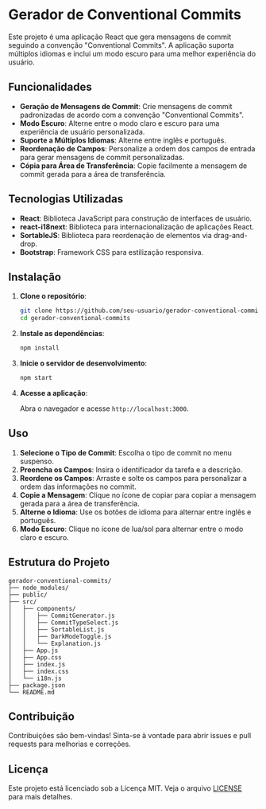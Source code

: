 # Gerador de Conventional Commits

Este projeto é uma aplicação React que gera mensagens de commit seguindo a convenção "Conventional Commits". A aplicação suporta múltiplos idiomas e inclui um modo escuro para uma melhor experiência do usuário.

## Funcionalidades

- **Geração de Mensagens de Commit**: Crie mensagens de commit padronizadas de acordo com a convenção "Conventional Commits".
- **Modo Escuro**: Alterne entre o modo claro e escuro para uma experiência de usuário personalizada.
- **Suporte a Múltiplos Idiomas**: Alterne entre inglês e português.
- **Reordenação de Campos**: Personalize a ordem dos campos de entrada para gerar mensagens de commit personalizadas.
- **Cópia para Área de Transferência**: Copie facilmente a mensagem de commit gerada para a área de transferência.

## Tecnologias Utilizadas

- **React**: Biblioteca JavaScript para construção de interfaces de usuário.
- **react-i18next**: Biblioteca para internacionalização de aplicações React.
- **SortableJS**: Biblioteca para reordenação de elementos via drag-and-drop.
- **Bootstrap**: Framework CSS para estilização responsiva.

## Instalação

1. **Clone o repositório**:

   ```bash
   git clone https://github.com/seu-usuario/gerador-conventional-commits.git
   cd gerador-conventional-commits
   ```

2. **Instale as dependências**:

   ```bash
   npm install
   ```

3. **Inicie o servidor de desenvolvimento**:

   ```bash
   npm start
   ```

4. **Acesse a aplicação**:

   Abra o navegador e acesse `http://localhost:3000`.

## Uso

1. **Selecione o Tipo de Commit**: Escolha o tipo de commit no menu suspenso.
2. **Preencha os Campos**: Insira o identificador da tarefa e a descrição.
3. **Reordene os Campos**: Arraste e solte os campos para personalizar a ordem das informações no commit.
4. **Copie a Mensagem**: Clique no ícone de copiar para copiar a mensagem gerada para a área de transferência.
5. **Alterne o Idioma**: Use os botões de idioma para alternar entre inglês e português.
6. **Modo Escuro**: Clique no ícone de lua/sol para alternar entre o modo claro e escuro.

## Estrutura do Projeto

```
gerador-conventional-commits/
├── node_modules/
├── public/
├── src/
│   ├── components/
│   │   ├── CommitGenerator.js
│   │   ├── CommitTypeSelect.js
│   │   ├── SortableList.js
│   │   ├── DarkModeToggle.js
│   │   └── Explanation.js
│   ├── App.js
│   ├── App.css
│   ├── index.js
│   ├── index.css
│   └── i18n.js
├── package.json
└── README.md
```

## Contribuição

Contribuições são bem-vindas! Sinta-se à vontade para abrir issues e pull requests para melhorias e correções.

## Licença

Este projeto está licenciado sob a Licença MIT. Veja o arquivo [LICENSE](LICENSE) para mais detalhes.
